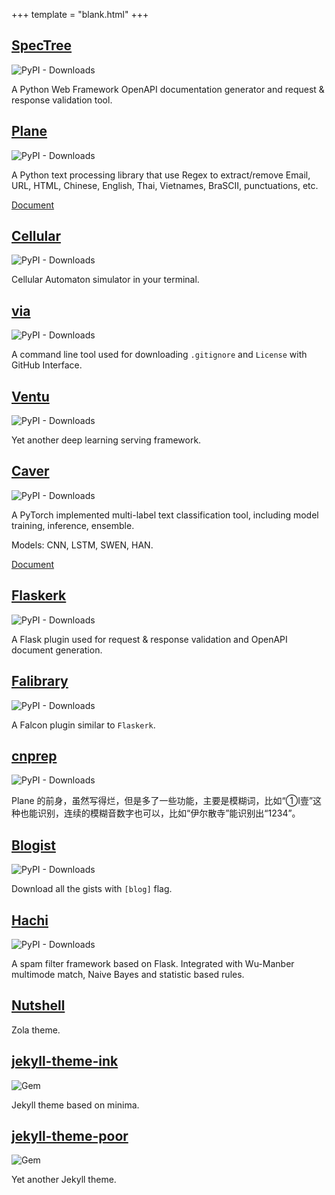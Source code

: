 +++
template = "blank.html"
+++

## [SpecTree](https://github.com/0b01001001/spectree)
![PyPI - Downloads](https://img.shields.io/pypi/dm/spectree)

A Python Web Framework OpenAPI documentation generator and request & response validation tool.

## [Plane](https://github.com/kemingy/Plane)
![PyPI - Downloads](https://img.shields.io/pypi/dm/plane)

A Python text processing library that use Regex to extract/remove Email, URL, HTML, Chinese, English, Thai, Vietnames, BraSCII, punctuations, etc.

[Document](https://kemingy.github.io/Plane/)

## [Cellular](https://github.com/kemingy/cellular)
![PyPI - Downloads](https://img.shields.io/pypi/dm/cellular)

Cellular Automaton simulator in your terminal.

## [via](https://github.com/kemingy/via)
![PyPI - Downloads](https://img.shields.io/pypi/dm/via)

A command line tool used for downloading `.gitignore` and `License` with GitHub Interface.

## [Ventu](https://github.com/kemingy/ventu)
![PyPI - Downloads](https://img.shields.io/pypi/dm/ventu)

Yet another deep learning serving framework.

## [Caver](https://github.com/guokr/Caver)
![PyPI - Downloads](https://img.shields.io/pypi/dm/caver)

A PyTorch implemented multi-label text classification tool, including model training, inference, ensemble.

Models: CNN, LSTM, SWEN, HAN.

[Document](https://guokr.github.io/Caver)

## [Flaskerk](https://github.com/kemingy/flaskerk)
![PyPI - Downloads](https://img.shields.io/pypi/dm/flaskerk)

A Flask plugin used for request & response validation and OpenAPI document generation.

## [Falibrary](https://github.com/kemingy/falibrary)
![PyPI - Downloads](https://img.shields.io/pypi/dm/falibrary)

A Falcon plugin similar to `Flaskerk`.

## [cnprep](https://github.com/kemingy/cnprep)
![PyPI - Downloads](https://img.shields.io/pypi/dm/cnprep)

Plane 的前身，虽然写得烂，但是多了一些功能，主要是模糊词，比如“①Ⅰ壹”这种也能识别，连续的模糊音数字也可以，比如“伊尔散寺”能识别出“1234”。

## [Blogist](https://github.com/kemingy/blogist)
![PyPI - Downloads](https://img.shields.io/pypi/dm/blogist)

Download all the gists with `[blog]` flag.

## [Hachi](https://github.com/guokr/Hachi)
![PyPI - Downloads](https://img.shields.io/pypi/dm/hachi)

A spam filter framework based on Flask. Integrated with Wu-Manber multimode match, Naive Bayes and statistic based rules.

## [Nutshell](https://github.com/kemingy/nutshell)

Zola theme.

## [jekyll-theme-ink](https://github.com/kemingy/jekyll-theme-ink)

![Gem](https://img.shields.io/gem/dt/jekyll-theme-ink.svg)

Jekyll theme based on minima.

## [jekyll-theme-poor](https://github.com/kemingy/jekyll-theme-poor)

![Gem](https://img.shields.io/gem/dt/jekyll-theme-poor.svg)

Yet another Jekyll theme.
